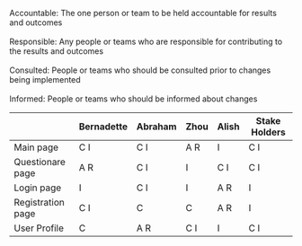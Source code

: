 						
Accountable:	The one person or team to be held accountable for results and outcomes	<br>						
Responsible:	Any people or teams who are responsible for contributing to the results and outcomes <br>				
Consulted:	People or teams who should be consulted prior to changes being implemented<br>							
Informed:	People or teams who should be informed about changes<br>							

|     |Bernadette| Abraham|Zhou |Alish| Stake Holders |
|-----|----------|----|---|---|---|
|Main page| C I| C I |  A R| I | C I |
|Questionare page| A R | C I | I |  C I |  C I|
|Login page|I | C I| I| A R| I |
|Registration page| C I| C | C | A R | I|
|User Profile|  C| A R|C I |  I| C I|
